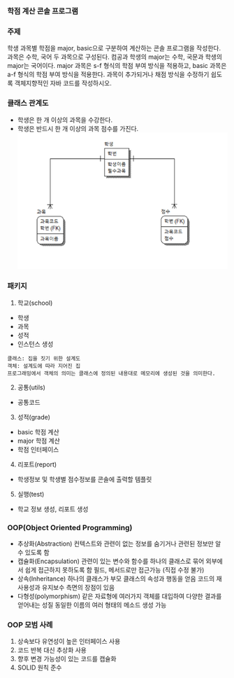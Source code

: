 ### 학점 계산 콘솔 프로그램

### 주제
학생 과목별 학점을 major, basic으로 구분하여 계산하는 콘솔 프로그램을 작성한다. 
과목은 수학, 국어 두 과목으로 구성된다. 
컴공과 학생의 major는 수학, 국문과 학생의 major는 국어이다.
major 과목은 s-f 형식의 학점 부여 방식을 적용하고, 
basic 과목은 a-f 형식의 학점 부여 방식을 적용한다. 
과목이 추가되거나 채점 방식을 수정하기 쉽도록 객체지향적인 자바 코드를 작성하시오.

### 클래스 관계도 
- 학생은 한 개 이상의 과목을 수강한다.
- 학생은 반드시 한 개 이상의 과목 점수를 가진다.
![img_1.png](img_1.png)

### 패키지 
1. 학교(school)
- 학생
- 과목
- 성적
- 인스턴스 생성

```
클래스: 집을 짓기 위한 설계도
객체: 설계도에 따라 지어진 집 
프로그래밍에서 객체의 의미는 클래스에 정의된 내용대로 메모리에 생성된 것을 의미한다. 
```

2. 공통(utils)
- 공통코드

3. 성적(grade)
- basic 학점 계산 
- major 학점 계산
- 학점 인터페이스 

4. 리포트(report)
- 학생정보 및 학생별 점수정보를 콘솔에 출력할 템플릿

5. 실행(test)
- 학교 정보 생성, 리포트 생성

### OOP(Object Oriented Programming)

- 추상화(Abstraction)
컨텍스트와 관련이 없는 정보를 숨기거나 관련된 정보만 알 수 있도록 함
- 캡슐화(Encapsulation)
관련이 있는 변수와 함수를 하나의 클래스로 묶어 외부에서 쉽게 접근하지 못하도록 함
필드, 메서드로만 접근가능 (직접 수정 불가) 
- 상속(Inheritance)
하나의 클래스가 부모 클래스의 속성과 행동을 얻음
코드의 재사용성과 유지보수 측면의 장점이 있음 
- 다형성(polymorphism)
같은 자료형에 여러가지 객체를 대입하여 다양한 결과를 얻어내는 성질
동일한 이름의 여러 형태의 메소드 생성 가능 

### OOP 모범 사례 
1. 상속보다 유연성이 높은 인터페이스 사용
2. 코드 반복 대신 추상화 사용 
3. 향후 변경 가능성이 있는 코드를 캡슐화 
4. SOLID 원칙 준수